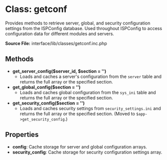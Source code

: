 # Class: getconf

Provides methods to retrieve server, global, and security configuration settings from the ISPConfig database. Used throughout ISPConfig to access configuration data for different modules and servers.

**Source File:** interface/lib/classes/getconf.inc.php

## Methods
- **get_server_config($server_id, $section = '')**
  - Loads and caches a server's configuration from the `server` table and returns the full array or the specified section.
- **get_global_config($section = '')**
  - Loads and caches global configuration from the `sys_ini` table and returns the full array or the specified section.
- **get_security_config($section = '')**
  - Loads and caches security settings from `security_settings.ini` and returns the full array or the specified section. (Moved to `$app->get_security_config`.)

## Properties
- **config**: Cache storage for server and global configuration arrays.
- **security_config**: Cache storage for security configuration settings array.
